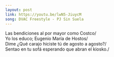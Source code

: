 ```yaml
---
layout: post
link: https://youtu.be/lwN5-JiuycM
song: DVAC Freestyle - PJ Sin Suela
---
```

Las bendiciones al por mayor como Costco/  
Yo los educo; Eugenio María de Hostos/  
Dime ¿Qué carajo hiciste tú de agosto a agosto?/  
Sentao en tu sofá esperando que abran el kiosko./  